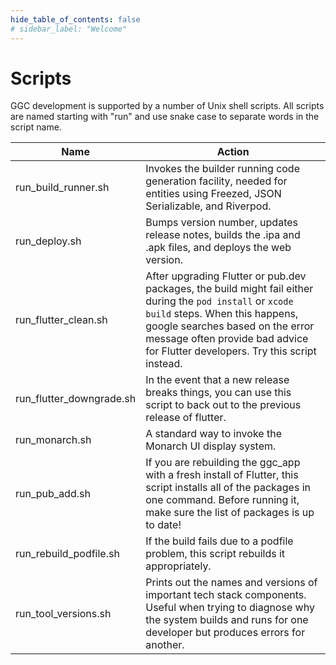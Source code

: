 ```yaml
---
hide_table_of_contents: false
# sidebar_label: "Welcome"
---
```


# Scripts

GGC development is supported by a number of Unix shell scripts. All scripts are named starting with "run" and use snake case to separate words in the script name.  

| Name                 | Action                                                                                                                                                                                                                                                           |
|----------------------|------------------------------------------------------------------------------------------------------------------------------------------------------------------------------------------------------------------------------------------------------------------|
| run_build_runner.sh  | Invokes the builder running code generation facility, needed for entities using Freezed, JSON Serializable, and Riverpod.  |
| run_deploy.sh | Bumps version number, updates release notes, builds the .ipa and .apk files, and deploys the web version. |
| run_flutter_clean.sh | After upgrading Flutter or pub.dev packages, the build might fail either during the `pod install` or `xcode build` steps. When this happens, google searches based on the error message often provide bad advice for Flutter developers. Try this script instead. |
| run_flutter_downgrade.sh | In the event that a new release breaks things, you can use this script to back out to the previous release of flutter. |
| run_monarch.sh       | A standard way to invoke the Monarch UI display system.                                                                                                                                                                                                          |
| run_pub_add.sh       | If you are rebuilding the ggc_app with a fresh install of Flutter, this script installs all of the packages in one command. Before running it, make sure the list of packages is up to date!  |
| run_rebuild_podfile.sh | If the build fails due to a podfile problem, this script rebuilds it appropriately. |
| run_tool_versions.sh | Prints out the names and versions of important tech stack components. Useful when trying to diagnose why the system builds and runs for one developer but produces errors for another.                                                                           |                                                 |
